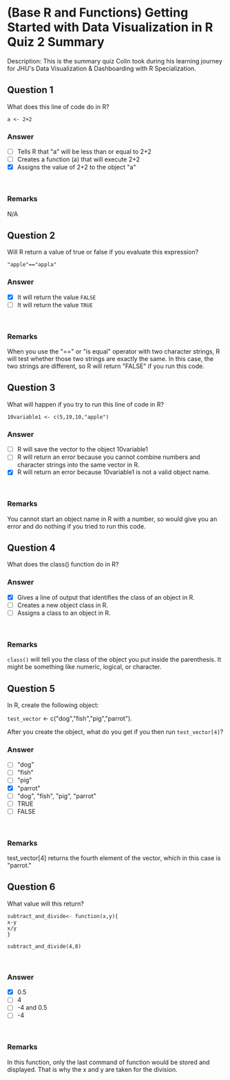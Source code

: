 # (Base R and Functions) Getting Started with Data Visualization in R Quiz 2 Summary

Description: This is the summary quiz Colin took during his learning journey for JHU's Data Visualization & Dashboarding with R Specialization.</br>

Question 1
----------
What does this line of code do in R? </br>

`a <- 2+2` </br>

### Answer
- [ ] Tells R that "a" will be less than or equal to 2+2
- [ ] Creates a function (a) that will execute 2+2
- [x] Assigns the value of 2+2 to the object "a"
</br>

### Remarks
N/A </br>

Question 2
----------
Will R return a value of true or false if you evaluate this expression? </br>

`"apple"=="appla"` </br>

### Answer
- [x] It will return the value `FALSE`
- [ ] It will return the value `TRUE`
</br>

### Remarks
When you use the "==" or "is equal" operator with two character strings, R will test whether those two strings are exactly the same. In this case, the two strings are different, so R will return "FALSE" if you run this code.</br>

Question 3
----------
What will happen if you try to run this line of code in R? </br>

`10variable1 <- c(5,19,10,"apple")` </br>

### Answer
- [ ] R will save the vector to the object 10variable1
- [ ] R will return an error because you cannot combine numbers and character strings into the same vector in R. 
- [x] R will return an error because 10variable1 is not a valid object name.
</br>

### Remarks
You cannot start an object name in R with a number, so would give you an error and do nothing if you tried to run this code. </br>

Question 4
----------
What does the class() function do in R? </br>

### Answer
- [x] Gives a line of output that identifies the class of an object in R.
- [ ] Creates a new object class in R.
- [ ] Assigns a class to an object in R.
</br>

### Remarks
`class()` will tell you the class of the object you put inside the parenthesis. It might be something like numeric, logical, or character. </br>

Question 5
----------
In R, create the following object: </br>

`test_vector` <- c("dog","fish","pig","parrot"). </br>

After you create the object, what do you get if you then run `test_vector[4]`? </br>

### Answer
- [ ] "dog"
- [ ] "fish"
- [ ] "pig"
- [x] "parrot"
- [ ] "dog", "fish", "pig", "parrot"
- [ ] TRUE
- [ ] FALSE
</br>

### Remarks
test_vector[4] returns the fourth element of the vector, which in this case is "parrot." </br>

Question 6
----------
What value will this return? </br>

```{R}
subtract_and_divide<- function(x,y){
x-y
x/y
}

subtract_and_divide(4,8)
```
</br>

### Answer
- [x] 0.5
- [ ] 4
- [ ] -4 and 0.5
- [ ] -4
</br>

### Remarks
In this function, only the last command of function would be stored and displayed. That is why the x and y are taken for the division. </br>
